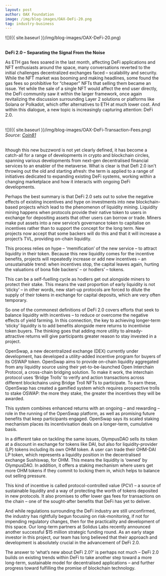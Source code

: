 ```yaml
---
layout: post
author: OAX Foundation
image: /img/blog-images/OAX-DeFi-20.png
tag: industry-business
---
```


![]({{ site.baseurl }}/img/blog-images/OAX-DeFi-20.png)

<br><b>DeFi 2.0 – Separating the Signal From the Noise</b>

As ETH gas fees soared in the last month, affecting DeFi applications and NFT enthusiasts around the space, many conversations reverted to the initial challenges decentralized exchanges faced – scalability and security. While the NFT market was booming and making headlines, some found the gas fees so prohibitive for “cheaper” NFTs that selling them became an issue. Yet while the sale of a single NFT would affect the end user directly, the DeFi community saw it within the larger framework, once again revitalizing the discussion surrounding Layer 2 solutions or platforms like Solana or Polkadot, which offer alternatives to ETH at much lower cost. And within this dialogue, a new topic is increasingly capturing attention: DeFi 2.0. <br><br>

![]({{ site.baseurl }}/img/blog-images/OAX-DeFi-Transaction-Fees.png)
<br><i>Source: <a href="https://coin98insights.com/what-is-defi-2-0">Coin81</a></i>

<br>lthough this new buzzword is not yet clearly defined, it has become a catch-all for a range of developments in crypto and blockchain circles, spanning various developments from next-gen decentralised financial services to an enabler of the metaverse. What is clear is that Defi 2.0 isn't throwing out the old and starting afresh: the term is applied to a range of initiatives dedicated to expanding existing DeFi systems, working within a changing marketplace and how it interacts with ongoing DeFi developments. 

Perhaps the best summary is that DeFi 2.0 sets out to solve the negative effects of existing incentives and hype on investments into new blockchain-based projects which lead to the phenomenon of liquidity mining. Liquidity mining happens when protocols provide their native token to users in exchange for depositing assets that other users can borrow or trade. Miners make put assets into a new service’s governance token to capitalise on incentives rather than to support the concept for the long term.  New projects now accept that some backers will do this and that it will increase a project’s TVL, providing on-chain liquidity.

This process relies on hype – ‘memification’ of the new service –  to attract liquidity in their token. Because this new liquidity comes for the incentive benefits, projects will repeatedly increase or add new incentives – an unsustainable trend: when incentives stop, the capital leaves again, hurting the valuations of bona fide backers’ – or hodlers’ – tokens. 

This can be a self-fuelling cycle as hodlers get out alongside miners to protect their stake. This means the vast proportion of early liquidity is not ‘sticky’ – in other words, new start-up protocols are forced to dilute the supply of their tokens in exchange for capital deposits, which are very often temporary. 

So one of the commonest definitions of DeFi 2.0 covers efforts that seek to balance liquidity with incentives – to reduce or overcome the negative effects of yield farming. In this connection, the key to achieving longer-term ‘sticky’ liquidity is to add benefits alongside mere returns to incentivise token buyers. The thinking goes that adding more utility to already-attractive returns will give participants greater reason to stay invested in a project.

OpenSwap, a new decentralized exchange (DEX) currently under development, has developed a utility-added incentive program for buyers of its OSWAP token. OpenSwap aims to provide on-chain liquidity aggregated from any liquidity source using their yet-to-be-launched Open Interchain Protocol, a cross-chain bridging solution. To make it work, the interchain protocol uses ‘Bridge Trolls’ to verify and action transactions across different blockchains using Bridge Troll NFTs to participate. To earn these, OpenSwap has created a gamified system which requires prospective trolls to stake OSWAP: the more they stake, the greater the incentives they will be awarded. 

This system combines enhanced returns with an ongoing – and rewarding – role in the running of the OpenSwap platform, as well as promising future benefits that keep participants engaged.  OpenSwap says its scaled staking mechanism places its incentivisation deals on a longer-term, cumulative basis. 

In a different take on tackling the same issues, OlympusDAO sells its token at a discount in exchange for tokens like DAI, but also for liquidity-provider (LP) tokens including its own OHM token. A user can trade their OHM-DAI LP token, which represents a liquidity position in the decentralised exchange Sushiswap, for OHM. This means the liquidity is ‘owned’ by OlympusDAO. In addition, it offers a staking mechanism where users get more OHM tokens if they commit to locking them in, which helps to balance out selling pressure. 

This kind of incentive is called protocol-controlled value (PCV) – a source of sustainable liquidity and a way of protecting the worth of tokens deposited in new protocols. It also promises to offer lower gas fees for transactions on the chain – one of the sought-after benefits that DeFi has yet to deliver. 

And while regulations surrounding the DeFi industry are still unconfirmed, the industry has rightfully begun focusing on risk-monitoring, if not for impending regulatory changes, then for the practicality and development of this space. Our long-term partners at Solidus Labs recently announced another successful $15 million strategic funding round. As an early stage investor in this project, our team has long believed that their approach and development is absolutely crucial in the advancement of DeFi 2.0.  

The answer to ‘what’s new about DeFi 2.0?’ is perhaps not much – DeFi 2.0 builds on existing trends within DeFi to take another step toward a more long-term, sustainable model for decentralised applications – and further progress toward fulfilling the promise of blockchain technology. 

